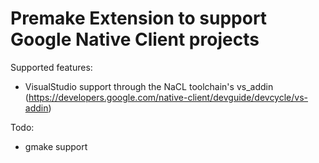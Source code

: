 # Premake Extension to support Google Native Client projects

Supported features:

* VisualStudio support through the NaCL toolchain's vs_addin (https://developers.google.com/native-client/devguide/devcycle/vs-addin)

Todo:

* gmake support